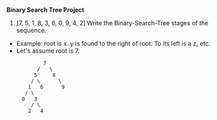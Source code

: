 **Binary Search Tree Project**

1. [7, 5, 1, 8, 3, 6, 0, 9, 4, 2] Write the Binary-Search-Tree stages of the sequence.

- Example: root is x. y is found to the right of root. To its left is a z, etc.
- Let's assume root is 7.

```
            7
          /   \
         5     8
        / \      \
       1   6      9 
      / \
     0   3
        / \
       2   4
```


